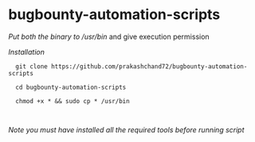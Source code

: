# bugbounty-automation-scripts
_Put both the binary to /usr/bin_ and give execution permission 


*Installation*

```
  git clone https://github.com/prakashchand72/bugbounty-automation-scripts 
  
  cd bugbounty-automation-scripts
  
  chmod +x * && sudo cp * /usr/bin 
  
  
```

*Note you must have installed all the required tools before running script*
